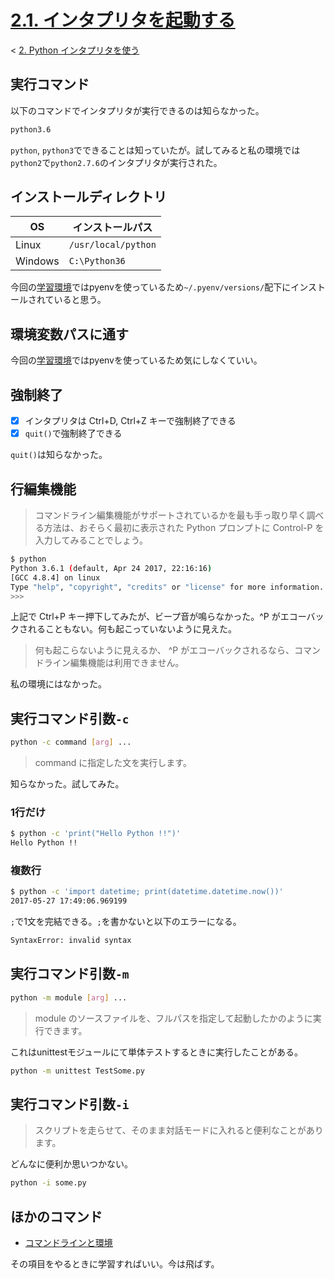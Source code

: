# [2.1. インタプリタを起動する](https://docs.python.jp/3/tutorial/interpreter.html#invoking-the-interpreter)

< [2. Python インタプリタを使う](https://docs.python.jp/3/tutorial/interpreter.html)

## 実行コマンド

以下のコマンドでインタプリタが実行できるのは知らなかった。

```sh
python3.6
```

`python`, `python3`でできることは知っていたが。試してみると私の環境では`python2`で`python2.7.6`のインタプリタが実行された。

## インストールディレクトリ

OS|インストールパス
--|---------------
Linux|`/usr/local/python`
Windows|`C:\Python36`

今回の[学習環境](https://github.com/pylangstudy/201705/blob/master/25/Python%E5%AD%A6%E7%BF%92%E7%92%B0%E5%A2%83.md)ではpyenvを使っているため`~/.pyenv/versions/`配下にインストールされていると思う。

## 環境変数パスに通す

今回の[学習環境](https://github.com/pylangstudy/201705/blob/master/25/Python%E5%AD%A6%E7%BF%92%E7%92%B0%E5%A2%83.md)ではpyenvを使っているため気にしなくていい。

## 強制終了

- [x] インタプリタは Ctrl+D, Ctrl+Z キーで強制終了できる
- [x] `quit()`で強制終了できる

`quit()`は知らなかった。

## 行編集機能

> コマンドライン編集機能がサポートされているかを最も手っ取り早く調べる方法は、おそらく最初に表示された Python プロンプトに Control-P を入力してみることでしょう。

```sh
$ python
Python 3.6.1 (default, Apr 24 2017, 22:16:16) 
[GCC 4.8.4] on linux
Type "help", "copyright", "credits" or "license" for more information.
>>> 
```

上記で Ctrl+P キー押下してみたが、ビープ音が鳴らなかった。^P がエコーバックされることもない。何も起こっていないように見えた。

> 何も起こらないように見えるか、 ^P がエコーバックされるなら、コマンドライン編集機能は利用できません。

私の環境にはなかった。

## 実行コマンド引数`-c`

```sh
python -c command [arg] ...
```

> command に指定した文を実行します。 

知らなかった。試してみた。

### 1行だけ

```sh
$ python -c 'print("Hello Python !!")'
Hello Python !!
```

### 複数行

```sh
$ python -c 'import datetime; print(datetime.datetime.now())'
2017-05-27 17:49:06.969199
```

`;`で1文を完結できる。`;`を書かないと以下のエラーになる。

```sh
SyntaxError: invalid syntax
```

## 実行コマンド引数`-m`

```sh
python -m module [arg] ...
```

> module のソースファイルを、フルパスを指定して起動したかのように実行できます。

これはunittestモジュールにて単体テストするときに実行したことがある。

```sh
python -m unittest TestSome.py
```

## 実行コマンド引数`-i`

> スクリプトを走らせて、そのまま対話モードに入れると便利なことがあります。

どんなに便利か思いつかない。

```sh
python -i some.py
```

## ほかのコマンド

* [コマンドラインと環境](https://docs.python.jp/3/using/cmdline.html#using-on-general)

その項目をやるときに学習すればいい。今は飛ばす。

